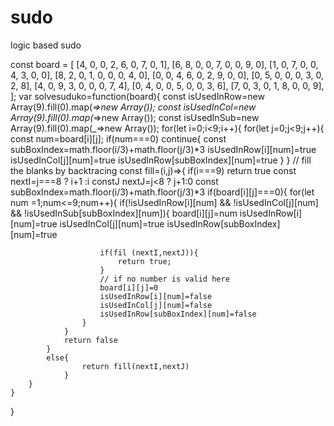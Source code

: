 # sudo
logic based sudo

const board = [
    [4, 0, 0, 2, 6, 0, 7, 0, 1],
    [6, 8, 0, 0, 7, 0, 0, 9, 0],
    [1, 0, 7, 0, 0, 4, 3, 0, 0],
    [8, 2, 0, 1, 0, 0, 0, 4, 0],
    [0, 0, 4, 6, 0, 2, 9, 0, 0],
    [0, 5, 0, 0, 0, 3, 0, 2, 8],
    [4, 0, 9, 3, 0, 0, 0, 7, 4],
    [0, 4, 0, 0, 5, 0, 0, 3, 6],
    [7, 0, 3, 0, 1, 8, 0, 0, 9],
];
var solvesuduko=function(board){
	const isUsedInRow=new Array(9).fill(0).map(_=>new Array());
	const isUsedInCol=new Array(9).fill(0).map(_=>new Array());
	const isUsedInSub=new Array(9).fill(0).map(_=>new Array());
	for(let i=0;i<9;i++){
		for(let j=0;j<9;j++){
			const num=board[i][j];
			if(num===0) continue{
				const subBoxIndex=math.floor(i/3)+math.floor(j/3)*3
				isUsedInRow[i][num]=true
				isUsedInCol[j][num]=true
				isUsedInRow[subBoxIndex][num]=true
			}
		}
		// fill the blanks by backtracing
		const fill=(i,j)=>{
			if(i===9) return true
			const nextI=j===8 ? i+1 :i
		    constJ nextJ=j<8 ? j+1:0
		    const subBoxIndex=math.floor(i/3)+math.floor(j/3)*3
			if(board[i][j]===0){
				for(let num =1;num<=9;num++){
					if(!isUsedInRow[i][num] && !isUsedInCol[j][num] && !isUsedInSub[subBoxIndex][num]){
						board[i][j]=num
						isUsedInRow[i][num]=true
				        isUsedInCol[j][num]=true
				        isUsedInRow[subBoxIndex][num]=true

				        if(fil (nextI,nextJ)){
				        	return true;
				        }
				        // if no number is valid here
				        board[i][j]=0
				        isUsedInRow[i][num]=false
				        isUsedInCol[j][num]=false
				        isUsedInRow[subBoxIndex][num]=false
					}
				}
				return false
			}
			else{
				    return fill(nextI,nextJ)
			    }
		}
	}
}
